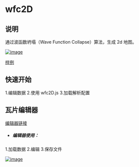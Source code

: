 # wfc2D
## 说明
通过波函数坍塌（Wave Function Collapse）算法，生成 2d 地图。

[![image](./cover.png)](https://anseyuyin.github.io/wfc2D/res/info/)

[样例](https://anseyuyin.github.io/wfc2D/demos/2DMapEditor/) 

## 快速开始
1.编辑数据
2.使用 wfc2D.js
3.加载解析配置

## 瓦片编辑器
[编辑器链接](https://anseyuyin.github.io/wfc2D/demos/2DMapEditor/)
- ##### 编辑器使用：
1.加载数据
2.编辑
3.保存文件

[![image](./editor_course.gif)](https://anseyuyin.github.io/wfc2D/res/info/)
